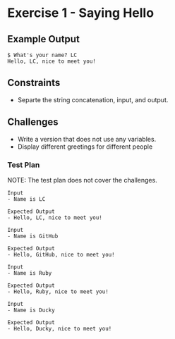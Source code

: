 # Exercise 1 - Saying Hello

## Example Output

```
$ What's your name? LC
Hello, LC, nice to meet you!
```

## Constraints
- Separte the string concatenation, input, and output. 

## Challenges
* Write a version that does not use any variables.
* Display different greetings for different people

### Test Plan

NOTE: The test plan does not cover the challenges. 

```
Input
- Name is LC

Expected Output
- Hello, LC, nice to meet you!
```

```
Input
- Name is GitHub

Expected Output
- Hello, GitHub, nice to meet you!
```

```
Input
- Name is Ruby

Expected Output
- Hello, Ruby, nice to meet you!
```

```
Input
- Name is Ducky

Expected Output
- Hello, Ducky, nice to meet you!
```